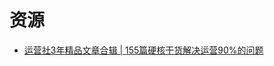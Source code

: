 # 资源
* [运营社3年精品文章合辑 | 155篇硬核干货解决运营90%的问题](https://mp.weixin.qq.com/s?__biz=MzU4MTcxODM2MA==&mid=2247500543&idx=1&sn=d1b6ea885726f5b2882b3aeb084d4030&chksm=fd41dac8ca3653dec8a8021ca17e0446f006b3b4c89473545d749b3a580e32fd6250d7b5a2f0)